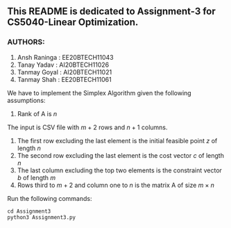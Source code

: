## This README is dedicated to Assignment-3 for CS5040-Linear Optimization.

### AUTHORS:
1. Ansh Raninga : EE20BTECH11043
2. Tanay Yadav : AI20BTECH11026
3. Tanmay Goyal : AI20BTECH11021
4. Tanmay Shah : EE20BTECH11061

We have to implement the Simplex Algorithm given the following assumptions:
1. Rank of A is $n$


The input is CSV file with $m+2$ rows and $n+1$ columns. 
1. The first row excluding the last element is the initial feasible point $z$ of length $n$
2. The second row excluding the last element is the cost vector $c$ of length $n$
3. The last column excluding the top two elements is the constraint vector $b$ of length $m$
4. Rows third to $m+2$ and column one to $n$ is the matrix A of size $m\times n$

Run the following commands: <br /> 
```
cd Assignment3
python3 Assignment3.py
```

